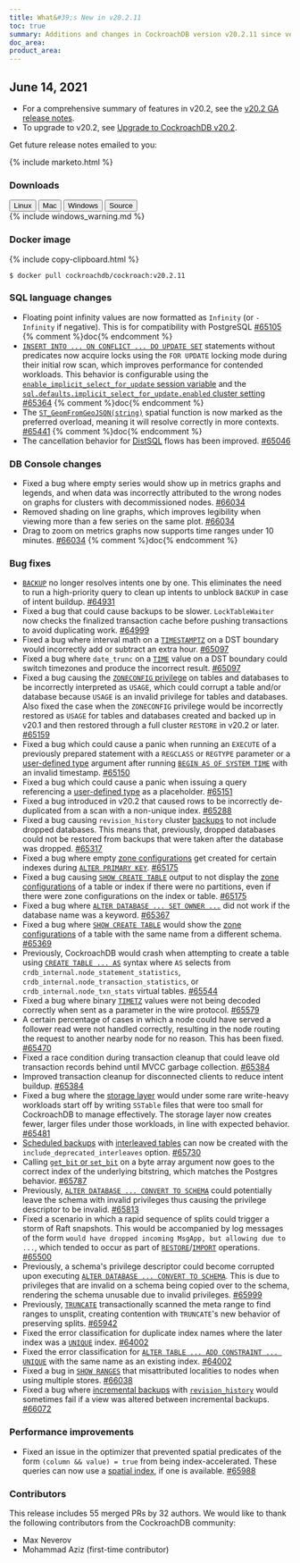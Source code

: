 ```yaml
---
title: What&#39;s New in v20.2.11
toc: true
summary: Additions and changes in CockroachDB version v20.2.11 since version v20.2.10
doc_area: 
product_area: 
---
```


## June 14, 2021

- For a comprehensive summary of features in v20.2, see the [v20.2 GA release notes](v20.2.0.html).
- To upgrade to v20.2, see [Upgrade to CockroachDB v20.2](../v20.2/upgrade-cockroach-version.html).

Get future release notes emailed to you:

{% include marketo.html %}

### Downloads

<div id="os-tabs" class="filters clearfix">
    <a href="https://binaries.cockroachdb.com/cockroach-v20.2.11.linux-amd64.tgz"><button id="linux" class="filter-button" data-scope="linux" data-eventcategory="linux-binary-release-notes">Linux</button></a>
    <a href="https://binaries.cockroachdb.com/cockroach-v20.2.11.darwin-10.9-amd64.tgz"><button id="mac" class="filter-button" data-scope="mac" data-eventcategory="mac-binary-release-notes">Mac</button></a>
    <a href="https://binaries.cockroachdb.com/cockroach-v20.2.11.windows-6.2-amd64.zip"><button id="windows" class="filter-button" data-scope="windows" data-eventcategory="windows-binary-release-notes">Windows</button></a>
    <a href="https://binaries.cockroachdb.com/cockroach-v20.2.11.src.tgz"><button id="source" class="filter-button" data-scope="source" data-eventcategory="source-release-notes">Source</button></a>
</div>

<section class="filter-content" data-scope="windows">
{% include windows_warning.md %}
</section>

### Docker image

{% include copy-clipboard.html %}
~~~shell
$ docker pull cockroachdb/cockroach:v20.2.11
~~~

### SQL language changes

- Floating point infinity values are now formatted as `Infinity` (or `-Infinity` if negative). This is for compatibility with PostgreSQL [#65105][#65105] {% comment %}doc{% endcomment %}
- [`INSERT INTO ... ON CONFLICT ... DO UPDATE SET`](../v20.2/insert.html#on-conflict-clause) statements without predicates now acquire locks using the `FOR UPDATE` locking mode during their initial row scan, which improves performance for contended workloads. This behavior is configurable using the [`enable_implicit_select_for_update` session variable](../v20.2/set-vars.html) and the [`sql.defaults.implicit_select_for_update.enabled` cluster setting](../v20.2/cluster-settings.html) [#65364][#65364] {% comment %}doc{% endcomment %}
- The [`ST_GeomFromGeoJSON(string)`](../v20.2/functions-and-operators.html#spatial-functions) spatial function is now marked as the preferred overload, meaning it will resolve correctly in more contexts. [#65441][#65441] {% comment %}doc{% endcomment %}
- The cancellation behavior for [DistSQL](../v20.2/architecture/sql-layer.html) flows has been improved. [#65046][#65046]

### DB Console changes

- Fixed a bug where empty series would show up in metrics graphs and legends, and when data was incorrectly attributed to the wrong nodes on graphs for clusters with decommissioned nodes. [#66034][#66034]
- Removed shading on line graphs, which improves legibility when viewing more than a few series on the same plot. [#66034][#66034]
- Drag to zoom on metrics graphs now supports time ranges under 10 minutes. [#66034][#66034] {% comment %}doc{% endcomment %}

### Bug fixes

- [`BACKUP`](../v20.2/backup.html) no longer resolves intents one by one. This eliminates the need to run a high-priority query to clean up intents to unblock `BACKUP` in case of intent buildup. [#64931][#64931]
- Fixed a bug that could cause backups to be slower. `LockTableWaiter` now checks the finalized transaction cache before pushing transactions to avoid duplicating work. [#64999][#64999]
- Fixed a bug where interval math on a [`TIMESTAMPTZ`](../v20.2/timestamp.html) on a DST boundary would incorrectly add or subtract an extra hour. [#65097][#65097]
- Fixed a bug where `date_trunc` on a [`TIME`](../v20.2/time.html) value on a DST boundary could switch timezones and produce the incorrect result. [#65097][#65097]
- Fixed a bug causing the [`ZONECONFIG` privilege](../v20.2/authorization.html#privileges) on tables and databases to be incorrectly interpreted as `USAGE`, which could corrupt a table and/or database because `USAGE` is an invalid privilege for tables and databases. Also fixed the case when the `ZONECONFIG` privilege would be incorrectly restored as `USAGE` for tables and databases created and backed up in v20.1 and then restored through a full cluster `RESTORE` in v20.2 or later. [#65159][#65159]
- Fixed a bug which could cause a panic when running an `EXECUTE` of a previously prepared statement with a `REGCLASS` or `REGTYPE` parameter or a [user-defined type](../v20.2/enum.html) argument after running [`BEGIN AS OF SYSTEM TIME`](../v20.2/as-of-system-time.html) with an invalid timestamp. [#65150][#65151]
- Fixed a bug which could cause a panic when issuing a query referencing a [user-defined type](../v20.2/enum.html) as a placeholder. [#65151][#65151]
- Fixed a bug introduced in v20.2 that caused rows to be incorrectly de-duplicated from a scan with a non-unique index. [#65288][#65288]
- Fixed a bug causing `revision_history` cluster [backups](../v20.2/backup.html) to not include dropped databases. This means that, previously, dropped databases could not be restored from backups that were taken after the database was dropped. [#65317][#65317]
- Fixed a bug where empty [zone configurations](../v20.2/configure-zone.html) get created for certain indexes during [`ALTER PRIMARY KEY`](../v20.2/alter-primary-key.html). [#65175][#65175]
- Fixed a bug causing [`SHOW CREATE TABLE`](../v20.2/show-create.html) output to not display the [zone configurations](../v20.2/configure-zone.html) of a table or index if there were no partitions, even if there were zone configurations on the index or table. [#65175][#65175]
- Fixed a bug where [`ALTER DATABASE ... SET OWNER ...`](../v20.2/alter-database.html) did not work if the database name was a keyword. [#65367][#65367]
- Fixed a bug where [`SHOW CREATE TABLE`](../v20.2/show-create.html) would show the [zone configurations](../v20.2/configure-zone.html) of a table with the same name from a different schema. [#65369][#65369]
- Previously, CockroachDB would crash when attempting to create a table using [`CREATE TABLE ... AS`](../v20.2/create-table-as.html) syntax where `AS` selects from `crdb_internal.node_statement_statistics`, `crdb_internal.node_transaction_statistics`, or `crdb_internal.node_txn_stats` virtual tables. [#65544][#65544]
- Fixed a bug where binary [`TIMETZ`](../v20.2/time.html) values were not being decoded correctly when sent as a parameter in the wire protocol. [#65579][#65579]
- A certain percentage of cases in which a node could have served a follower read were not handled correctly, resulting in the node routing the request to another nearby node for no reason. This has been fixed. [#65470][#65470]
- Fixed a race condition during transaction cleanup that could leave old transaction records behind until MVCC garbage collection. [#65384][#65384]
- Improved transaction cleanup for disconnected clients to reduce intent buildup. [#65384][#65384]
- Fixed a bug where the [storage layer](../v20.2/architecture/storage-layer.html) would under some rare write-heavy workloads start off by writing `SSTable` files that were too small for CockroachDB to manage effectively. The storage layer now creates fewer, larger files under those workloads, in line with expected behavior. [#65481][#65481]
- [Scheduled backups](../v20.2/manage-a-backup-schedule.html) with [interleaved tables](../v20.2/interleave-in-parent.html) can now be created with the `include_deprecated_interleaves` option. [#65730][#65730]
- Calling [`get_bit` or `set_bit`](../v20.2/functions-and-operators.html#string-and-byte-functions) on a byte array argument now goes to the correct index of the underlying bitstring, which matches the Postgres behavior. [#65787][#65787]
- Previously, [`ALTER DATABASE ... CONVERT TO SCHEMA`](../v20.2/alter-database.html) could potentially leave the schema with invalid privileges thus causing the privilege descriptor to be invalid. [#65813][#65813]
- Fixed a scenario in which a rapid sequence of splits could trigger a storm of Raft snapshots. This would be accompanied by log messages of the form `would have dropped incoming MsgApp, but allowing due to ...`, which tended to occur as part of [`RESTORE`](../v20.2/restore.html)/[`IMPORT`](../v20.2/import.html) operations. [#65500][#65500]
- Previously, a schema's privilege descriptor could become corrupted upon executing [`ALTER DATABASE ... CONVERT TO SCHEMA`](../v20.2/alter-database.html). This is due to privileges that are invalid on a schema being copied over to the schema, rendering the schema unusable due to invalid privileges. [#65999][#65999]
- Previously, [`TRUNCATE`](../v20.2/truncate.html) transactionally scanned the meta range to find ranges to unsplit, creating contention with `TRUNCATE`'s new behavior of preserving splits. [#65942][#65942]
- Fixed the error classification for duplicate index names where the later index was a [`UNIQUE`](../v20.2/unique.html) index. [#64002][#64002]
- Fixed the error classification for [`ALTER TABLE ... ADD CONSTRAINT ... UNIQUE`](../v20.2/alter-table.html) with the same name as an existing index. [#64002][#64002]
- Fixed a bug in [`SHOW RANGES`](../v20.2/show-ranges.html) that misattributed localities to nodes when using multiple stores. [#66038][#66038]
- Fixed a bug where [incremental backups](../v20.2/take-full-and-incremental-backups.html) with [`revision_history`](../v20.2/backup.html#options) would sometimes fail if a view was altered between incremental backups. [#66072][#66072]

### Performance improvements

- Fixed an issue in the optimizer that prevented spatial predicates of the form `(column && value) = true` from being index-accelerated. These queries can now use a [spatial index](../v20.2/spatial-indexes.html), if one is available. [#65988][#65988]

### Contributors

This release includes 55 merged PRs by 32 authors.
We would like to thank the following contributors from the CockroachDB community:

- Max Neverov
- Mohammad Aziz (first-time contributor)

[#64002]: https://github.com/cockroachdb/cockroach/pull/64002
[#64931]: https://github.com/cockroachdb/cockroach/pull/64931
[#64999]: https://github.com/cockroachdb/cockroach/pull/64999
[#65046]: https://github.com/cockroachdb/cockroach/pull/65046
[#65097]: https://github.com/cockroachdb/cockroach/pull/65097
[#65105]: https://github.com/cockroachdb/cockroach/pull/65105
[#65151]: https://github.com/cockroachdb/cockroach/pull/65151
[#65159]: https://github.com/cockroachdb/cockroach/pull/65159
[#65175]: https://github.com/cockroachdb/cockroach/pull/65175
[#65288]: https://github.com/cockroachdb/cockroach/pull/65288
[#65317]: https://github.com/cockroachdb/cockroach/pull/65317
[#65364]: https://github.com/cockroachdb/cockroach/pull/65364
[#65367]: https://github.com/cockroachdb/cockroach/pull/65367
[#65369]: https://github.com/cockroachdb/cockroach/pull/65369
[#65384]: https://github.com/cockroachdb/cockroach/pull/65384
[#65441]: https://github.com/cockroachdb/cockroach/pull/65441
[#65470]: https://github.com/cockroachdb/cockroach/pull/65470
[#65481]: https://github.com/cockroachdb/cockroach/pull/65481
[#65500]: https://github.com/cockroachdb/cockroach/pull/65500
[#65544]: https://github.com/cockroachdb/cockroach/pull/65544
[#65579]: https://github.com/cockroachdb/cockroach/pull/65579
[#65730]: https://github.com/cockroachdb/cockroach/pull/65730
[#65787]: https://github.com/cockroachdb/cockroach/pull/65787
[#65813]: https://github.com/cockroachdb/cockroach/pull/65813
[#65942]: https://github.com/cockroachdb/cockroach/pull/65942
[#65988]: https://github.com/cockroachdb/cockroach/pull/65988
[#65999]: https://github.com/cockroachdb/cockroach/pull/65999
[#66021]: https://github.com/cockroachdb/cockroach/pull/66021
[#66034]: https://github.com/cockroachdb/cockroach/pull/66034
[#66038]: https://github.com/cockroachdb/cockroach/pull/66038
[#66072]: https://github.com/cockroachdb/cockroach/pull/66072
